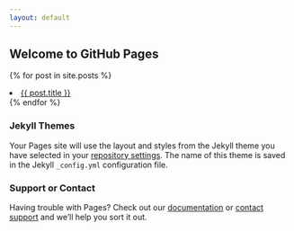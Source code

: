 ```yaml
---
layout: default
---
```


## Welcome to GitHub Pages

{% for post in site.posts %}
  <li>
    <a href="{{ post.url }}">{{ post.title }}</a>
  </li>
{% endfor %}

### Jekyll Themes

Your Pages site will use the layout and styles from the Jekyll theme you have selected in your [repository settings](https://github.com/TRANTANKHOA/trantankhoa.github.io/settings). The name of this theme is saved in the Jekyll `_config.yml` configuration file.

### Support or Contact

Having trouble with Pages? Check out our [documentation](https://help.github.com/categories/github-pages-basics/) or [contact support](https://github.com/contact) and we’ll help you sort it out.
